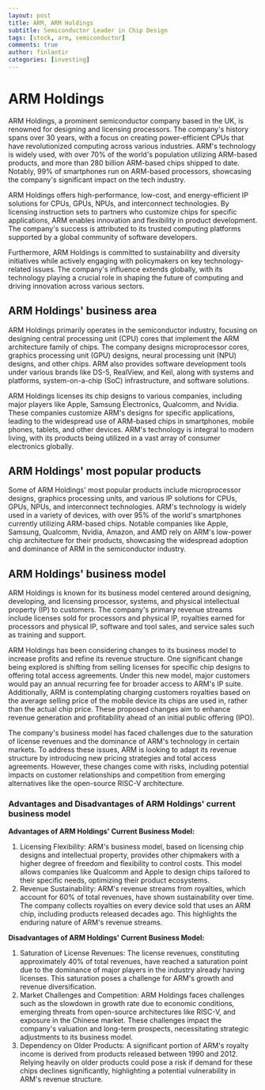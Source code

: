 ```yaml
---
layout: post
title: ARM, ARM Holdings
subtitle: Semiconductor Leader in Chip Design
tags: [stock, arm, semiconductor]
comments: true
author: finlantir
categories: [investing]
---
```




# ARM Holdings
ARM Holdings, a prominent semiconductor company based in the UK, is renowned for designing and licensing processors. The company's history spans over 30 years, with a focus on creating power-efficient CPUs that have revolutionized computing across various industries. ARM's technology is widely used, with over 70% of the world's population utilizing ARM-based products, and more than 280 billion ARM-based chips shipped to date. Notably, 99% of smartphones run on ARM-based processors, showcasing the company's significant impact on the tech industry.

ARM Holdings offers high-performance, low-cost, and energy-efficient IP solutions for CPUs, GPUs, NPUs, and interconnect technologies. By licensing instruction sets to partners who customize chips for specific applications, ARM enables innovation and flexibility in product development. The company's success is attributed to its trusted computing platforms supported by a global community of software developers.

Furthermore, ARM Holdings is committed to sustainability and diversity initiatives while actively engaging with policymakers on key technology-related issues. The company's influence extends globally, with its technology playing a crucial role in shaping the future of computing and driving innovation across various sectors.



## ARM Holdings' business area
ARM Holdings primarily operates in the semiconductor industry, focusing on designing central processing unit (CPU) cores that implement the ARM architecture family of chips. The company designs microprocessor cores, graphics processing unit (GPU) designs, neural processing unit (NPU) designs, and other chips. ARM also provides software development tools under various brands like DS-5, RealView, and Keil, along with systems and platforms, system-on-a-chip (SoC) infrastructure, and software solutions.

ARM Holdings licenses its chip designs to various companies, including major players like Apple, Samsung Electronics, Qualcomm, and Nvidia. These companies customize ARM's designs for specific applications, leading to the widespread use of ARM-based chips in smartphones, mobile phones, tablets, and other devices. ARM's technology is integral to modern living, with its products being utilized in a vast array of consumer electronics globally.



## ARM Holdings' most popular products
Some of ARM Holdings' most popular products include microprocessor designs, graphics processing units, and various IP solutions for CPUs, GPUs, NPUs, and interconnect technologies. ARM's technology is widely used in a variety of devices, with over 95% of the world's smartphones currently utilizing ARM-based chips. Notable companies like Apple, Samsung, Qualcomm, Nvidia, Amazon, and AMD rely on ARM's low-power chip architecture for their products, showcasing the widespread adoption and dominance of ARM in the semiconductor industry.



## ARM Holdings' business model
ARM Holdings is known for its business model centered around designing, developing, and licensing processor, systems, and physical intellectual property (IP) to customers. The company's primary revenue streams include licenses sold for processors and physical IP, royalties earned for processors and physical IP, software and tool sales, and service sales such as training and support.

ARM Holdings has been considering changes to its business model to increase profits and refine its revenue structure. One significant change being explored is shifting from selling licenses for specific chip designs to offering total access agreements. Under this new model, major customers would pay an annual recurring fee for broader access to ARM's IP suite. Additionally, ARM is contemplating charging customers royalties based on the average selling price of the mobile device its chips are used in, rather than the actual chip price. These proposed changes aim to enhance revenue generation and profitability ahead of an initial public offering (IPO).

The company's business model has faced challenges due to the saturation of license revenues and the dominance of ARM's technology in certain markets. To address these issues, ARM is looking to adapt its revenue structure by introducing new pricing strategies and total access agreements. However, these changes come with risks, including potential impacts on customer relationships and competition from emerging alternatives like the open-source RISC-V architecture.

### Advantages and Disadvantages of ARM Holdings' current business model
**Advantages of ARM Holdings' Current Business Model:**
1. Licensing Flexibility: ARM's business model, based on licensing chip designs and intellectual property, provides other chipmakers with a higher degree of freedom and flexibility to control costs. This model allows companies like Qualcomm and Apple to design chips tailored to their specific needs, optimizing their product ecosystems.
2. Revenue Sustainability: ARM's revenue streams from royalties, which account for 60% of total revenues, have shown sustainability over time. The company collects royalties on every device sold that uses an ARM chip, including products released decades ago. This highlights the enduring nature of ARM's revenue streams.

**Disadvantages of ARM Holdings' Current Business Model:**
1. Saturation of License Revenues: The license revenues, constituting approximately 40% of total revenues, have reached a saturation point due to the dominance of major players in the industry already having licenses. This saturation poses a challenge for ARM's growth and revenue diversification.
2. Market Challenges and Competition: ARM Holdings faces challenges such as the slowdown in growth rate due to economic conditions, emerging threats from open-source architectures like RISC-V, and exposure in the Chinese market. These challenges impact the company's valuation and long-term prospects, necessitating strategic adjustments to its business model.
3. Dependency on Older Products: A significant portion of ARM's royalty income is derived from products released between 1990 and 2012. Relying heavily on older products could pose a risk if demand for these chips declines significantly, highlighting a potential vulnerability in ARM's revenue structure.